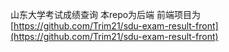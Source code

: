 山东大学考试成绩查询
本repo为后端
前端项目为[https://github.com/Trim21/sdu-exam-result-front](https://github.com/Trim21/sdu-exam-result-front)